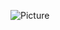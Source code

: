 ![Picture](https://raw.githubusercontent.com/Daveidos/d51-DavidsSlotovs-TiesaistesGrmatuVeikals/main/Pictures/er.PNG)



